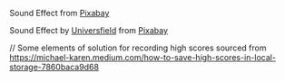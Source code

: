 Sound Effect from <a href="https://pixabay.com/?utm_source=link-attribution&amp;utm_medium=referral&amp;utm_campaign=music&amp;utm_content=95630">Pixabay</a>

Sound Effect by <a href="https://pixabay.com/users/universfield-28281460/?utm_source=link-attribution&amp;utm_medium=referral&amp;utm_campaign=music&amp;utm_content=126515">Universfield</a> from <a href="https://pixabay.com/sound-effects//?utm_source=link-attribution&amp;utm_medium=referral&amp;utm_campaign=music&amp;utm_content=126515">Pixabay</a>

// Some elements of solution for recording high scores sourced from https://michael-karen.medium.com/how-to-save-high-scores-in-local-storage-7860baca9d68


